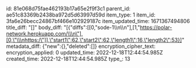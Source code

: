 id: 81e068d75fae462193b17a65e2f9f3c1
parent_id: ae51c83369b2438ba972d5d63997d59d
item_type: 1
item_id: 3fa6e26becc24867bf466e102929187c
item_updated_time: 1671367494806
title_diff: "[]"
body_diff: "[{\"diffs\":[[0,\"sode-1\\\n\\\n\"],[1,\"https://polar-network.herokuapp.com/\\\n\"],[0,\"\\\nhttps:/\"]],\"start1\":62,\"start2\":62,\"length1\":16,\"length2\":53}]"
metadata_diff: {"new":{},"deleted":[]}
encryption_cipher_text: 
encryption_applied: 0
updated_time: 2022-12-18T12:44:54.985Z
created_time: 2022-12-18T12:44:54.985Z
type_: 13